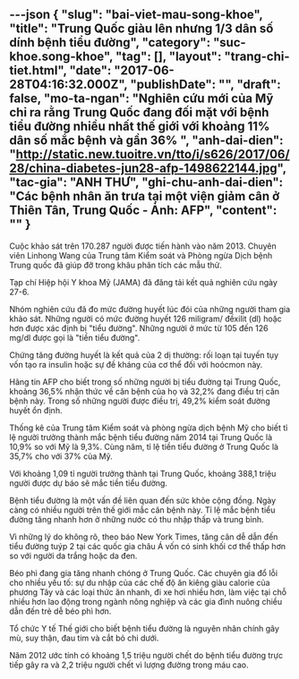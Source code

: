 ---json
{
    "slug": "bai-viet-mau-song-khoe",
    "title": "Trung Quốc giàu lên nhưng 1/3 dân số dính bệnh tiểu đường",
    "category": "suc-khoe.song-khoe",
    "tag": [],
    "layout": "trang-chi-tiet.html",
    "date": "2017-06-28T04:16:32.000Z",
    "publishDate": "",
    "draft": false,
    "mo-ta-ngan": "Nghiên cứu mới của Mỹ chỉ ra rằng Trung Quốc đang đối mặt với bệnh tiểu đường nhiều nhất thế giới với khoảng 11% dân số mắc bệnh và gần 36% ",
    "anh-dai-dien": "http://static.new.tuoitre.vn/tto/i/s626/2017/06/28/china-diabetes-jun28-afp-1498622144.jpg",
    "tac-gia": "ANH THƯ",
    "ghi-chu-anh-dai-dien": "Các bệnh nhân ăn trưa tại một viện giảm cân ở Thiên Tân, Trung Quốc - Ảnh: AFP",
    "__content__": ""
}
---
<p>Cuộc khảo s&aacute;t tr&ecirc;n 170.287 người được tiến h&agrave;nh v&agrave;o năm 2013. Chuy&ecirc;n vi&ecirc;n Linhong Wang của Trung t&acirc;m Kiểm so&aacute;t v&agrave; Ph&ograve;ng ngừa Dịch bệnh Trung quốc đ&atilde; gi&uacute;p đỡ trong kh&acirc;u ph&acirc;n t&iacute;ch c&aacute;c mẫu thử.</p>

<p>Tạp ch&iacute; Hiệp hội Y khoa Mỹ (JAMA) đ&atilde; đăng tải kết quả nghi&ecirc;n cứu ng&agrave;y 27-6.</p>

<p>Nh&oacute;m nghi&ecirc;n cứu đ&atilde; đo mức đường huyết l&uacute;c đ&oacute;i của những người tham gia khảo s&aacute;t. Những người c&oacute; mức đường huyết 126 miligram/ đềxilit (dl)&nbsp;hoặc hơn được x&aacute;c định bị &quot;tiểu đường&quot;. Những người ở mức từ 105 đến 126 mg/dl được gọi l&agrave; &quot;tiền tiểu đường&quot;.</p>

<p>Chứng tăng đường huyết l&agrave; kết quả của 2 dị thường: rối loạn tại tuyến tụy vốn tạo ra insulin hoặc sự đề kh&aacute;ng của cơ thể đối với ho&oacute;cmon n&agrave;y.</p>

<p>H&atilde;ng tin AFP cho biết trong số những người bị tiểu&nbsp;đường tại Trung Quốc, khoảng 36,5% nhận thức về căn bệnh của họ v&agrave; 32,2% đang điều trị căn bệnh n&agrave;y. Trong số những người được điều trị, 49,2% kiểm so&aacute;t đường huyết ổn định.</p>

<p>Thống k&ecirc; của Trung t&acirc;m Kiểm so&aacute;t v&agrave; ph&ograve;ng ngừa dịch bệnh Mỹ cho biết tỉ lệ người trưởng th&agrave;nh&nbsp;mắc bệnh tiểu đường năm 2014 tại Trung Quốc l&agrave; 10,9% so với Mỹ l&agrave; 9,3%. C&ugrave;ng năm, tỉ lệ tiền tiểu đường ở Trung Quốc l&agrave; 35,7% cho với 37% của Mỹ.</p>

<p>Với khoảng 1,09 tỉ người trưởng th&agrave;nh tại Trung Quốc, khoảng 388,1 triệu người được dự b&aacute;o sẽ mắc tiền tiểu đường.</p>

<p>Bệnh tiểu đường l&agrave; một vấn đề li&ecirc;n quan đến sức khỏe cộng đồng. Ng&agrave;y c&agrave;ng c&oacute; nhiều người tr&ecirc;n thế giới mắc căn bệnh n&agrave;y. Tỉ lệ mắc bệnh tiểu đường tăng nhanh hơn ở những nước c&oacute; thu nhập thấp v&agrave; trung b&igrave;nh.</p>

<p>V&igrave; những l&yacute; do kh&ocirc;ng r&otilde;, theo b&aacute;o New York Times, tăng c&acirc;n dễ dẫn đến tiểu đường tu&yacute;p 2 tại c&aacute;c quốc gia ch&acirc;u &Aacute; vốn c&oacute; sinh khối cơ thể thấp hơn so với người da trắng hoặc da đen.</p>

<p>B&eacute;o ph&igrave; đang gia tăng nhanh ch&oacute;ng ở Trung Quốc. C&aacute;c chuy&ecirc;n gia đổ lỗi cho nhiều yếu tố: sự&nbsp;du nhập của c&aacute;c chế độ ăn ki&ecirc;ng gi&agrave;u calorie của phương T&acirc;y v&agrave; c&aacute;c loại thức ăn nhanh, đi xe hơi nhiều hơn, l&agrave;m việc tại chỗ nhiều hơn lao động trong ng&agrave;nh n&ocirc;ng nghiệp v&agrave; c&aacute;c gia đ&igrave;nh nu&ocirc;ng chiều dẫn đến trẻ dễ b&eacute;o ph&igrave; hơn.</p>

<p>Tổ chức Y tế Thế giới cho biết bệnh tiểu đường l&agrave; nguy&ecirc;n nh&acirc;n ch&iacute;nh g&acirc;y m&ugrave;, suy thận, đau tim v&agrave; cắt bỏ chi dưới.</p>

<p>Năm 2012 ước t&iacute;nh c&oacute; khoảng 1,5 triệu người chết do bệnh tiểu đường trực tiếp g&acirc;y ra v&agrave; 2,2 triệu người chết v&igrave; lượng đường trong m&aacute;u cao.</p>
